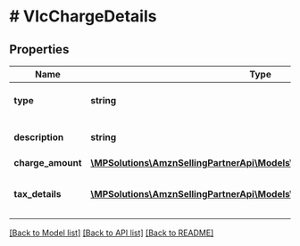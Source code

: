 # # VIcChargeDetails

## Properties

Name | Type | Description | Notes
------------ | ------------- | ------------- | -------------
**type** | **string** | Type of the charge applied. |
**description** | **string** | Description of the charge. | [optional]
**charge_amount** | [**\MPSolutions\AmznSellingPartnerApi\Models\VendorInvoices\VIcMoney**](VIcMoney.md) |  |
**tax_details** | [**\MPSolutions\AmznSellingPartnerApi\Models\VendorInvoices\VIcTaxDetails[]**](VIcTaxDetails.md) | Tax amount details applied on this charge. | [optional]

[[Back to Model list]](../../README.md#models) [[Back to API list]](../../README.md#endpoints) [[Back to README]](../../README.md)
